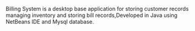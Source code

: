 Billing System is a desktop base application for storing customer records managing inventory and storing bill records,Developed in Java using NetBeans IDE and Mysql database.